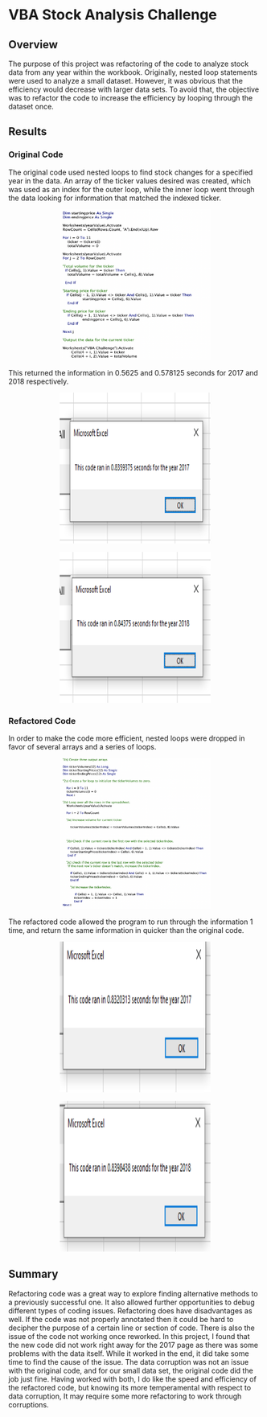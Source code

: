 # VBA Stock Analysis Challenge 

## Overview

The purpose of this project was refactoring of the code to analyze stock data from any year within the workbook. Originally, nested loop statements were used to analyze a small dataset. However, it was obvious that the efficiency would decrease with larger data sets. To avoid that, the objective was to refactor the code to increase the efficiency by looping through the dataset once. 

## Results 

### Original Code 

The original code used nested loops to find stock changes for a specified year in the data. An array of the ticker values desired was created, which was used as an index for the outer loop, while the inner loop went through the data looking for information that matched the indexed ticker.
<p align="center">
   <img width="300" height="300" src="Resources/original_code.png">
</p>  

This returned the information in 0.5625 and 0.578125 seconds for 2017 and 2018 respectively.
<p align="center">
   <img width="300" height="300" src="Resources/2017_OG.png">
</p> 
<p align="center">
   <img width="300" height="300" src="Resources/2018_OG.png">
</p>  
 

### Refactored Code

In order to make the code more efficient, nested loops were dropped in favor of several arrays and a series of loops. 
<p align="center">
   <img width="300" height="300" src="Resources/refactor_code.png">
</p> 

The refactored code allowed the program to run through the information 1 time, and return the same information in quicker than the original code.
<p align="center">
   <img width="300" height="300" src="Resources/2017_Refactor.png">
</p> 
<p align="center">
   <img width="300" height="300" src="Resources/2018_Refactor.png">
</p> 

## Summary  

Refactoring code was a great way to explore finding alternative methods to a previously successful one. It also allowed further opportunities to debug different types of coding issues. Refactoring does have disadvantages as well. If the code was not properly annotated then it could be hard to decipher the purpose of a certain line or section of code. There is also the issue of the code not working once reworked. In this project, I found that the new code did not work right away for the 2017 page as there was some problems with the data itself. While it worked in the end, it did take some time to find the cause of the issue. The data corruption was not an issue with the original code, and for our small data set, the original code did the job just fine. Having worked with both, I do like the speed and efficiency of the refactored code, but knowing its more temperamental with respect to data corruption, It may require some more refactoring to work through corruptions. 
